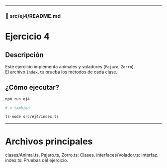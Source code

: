 
---

### 📁 **src/ej4/README.md**

# Ejercicio 4

## Descripción
Este ejercicio implementa animales y voladores (`Pajaro`, `Zorro`).  
El archivo `index.ts` prueba los métodos de cada clase.

## ¿Cómo ejecutar?

```bash
npm run ej4

# o tambien

ts-node src/ej4/index.ts
```

---

# Archivos principales
clases/Animal.ts, Pajaro.ts, Zorro.ts: Clases.
interfaces/Volador.ts: Interfaz.
index.ts: Pruebas del ejercicio.